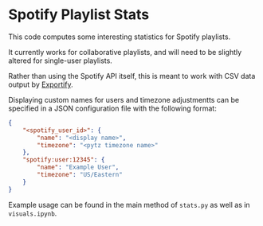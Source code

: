 # Spotify Playlist Stats
This code computes some interesting statistics for Spotify playlists.

It currently works for collaborative playlists, and will need to be slightly altered for single-user playlists.

Rather than using the Spotify API itself, this is meant to work with CSV data output by [Exportify](https://github.com/watsonbox/exportify).

Displaying custom names for users and timezone adjustmentts can be specified in a JSON configuration file with the following format:
```json
{
    "<spotify_user_id>": {
        "name": "<display name>",
        "timezone": "<pytz timezone name>"
    },
    "spotify:user:12345": {
        "name": "Example User",
        "timezone": "US/Eastern"
    }
}
```

Example usage can be found in the main method of `stats.py` as well as in `visuals.ipynb`.
